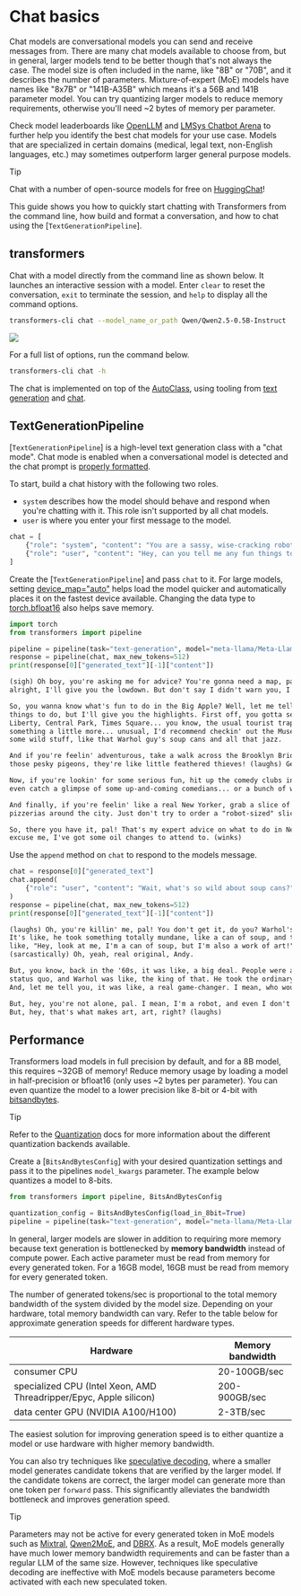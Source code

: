 <!--Copyright 2024 The HuggingFace Team. All rights reserved.

Licensed under the Apache License, Version 2.0 (the "License"); you may not use this file except in compliance with
the License. You may obtain a copy of the License at

http://www.apache.org/licenses/LICENSE-2.0

Unless required by applicable law or agreed to in writing, software distributed under the License is distributed on
an "AS IS" BASIS, WITHOUT WARRANTIES OR CONDITIONS OF ANY KIND, either express or implied. See the License for the
specific language governing permissions and limitations under the License.

⚠️ Note that this file is in Markdown but contain specific syntax for our doc-builder (similar to MDX) that may not be
rendered properly in your Markdown viewer.

-->

# Chat basics

Chat models are conversational models you can send and receive messages from. There are many chat models available to choose from, but in general, larger models tend to be better though that's not always the case. The model size is often included in the name, like "8B" or "70B", and it describes the number of parameters. Mixture-of-expert (MoE) models have names like "8x7B" or "141B-A35B" which means it's a 56B and 141B parameter model. You can try quantizing larger models to reduce memory requirements, otherwise you'll need ~2 bytes of memory per parameter.

Check model leaderboards like [OpenLLM](https://hf.co/spaces/HuggingFaceH4/open_llm_leaderboard) and [LMSys Chatbot Arena](https://chat.lmsys.org/?leaderboard) to further help you identify the best chat models for your use case. Models that are specialized in certain domains (medical, legal text, non-English languages, etc.) may sometimes outperform larger general purpose models.

> [!TIP]
> Chat with a number of open-source models for free on [HuggingChat](https://hf.co/chat/)!

This guide shows you how to quickly start chatting with Transformers from the command line, how build and format a conversation, and how to chat using the [`TextGenerationPipeline`].

## transformers

Chat with a model directly from the command line as shown below. It launches an interactive session with a model. Enter `clear` to reset the conversation, `exit` to terminate the session, and `help` to display all the command options.

```bash
transformers-cli chat --model_name_or_path Qwen/Qwen2.5-0.5B-Instruct
```

<div class="flex justify-center">
    <img src="https://huggingface.co/datasets/huggingface/documentation-images/resolve/main/transformers/transformers-chat-cli.png"/>
</div>

For a full list of options, run the command below.

```bash
transformers-cli chat -h
```

The chat is implemented on top of the [AutoClass](./model_doc/auto), using tooling from [text generation](./llm_tutorial) and [chat](./chat_templating).

## TextGenerationPipeline

[`TextGenerationPipeline`] is a high-level text generation class with a "chat mode". Chat mode is enabled when a conversational model is detected and the chat prompt is [properly formatted](./llm_tutorial#wrong-prompt-format).

To start, build a chat history with the following two roles.

- `system` describes how the model should behave and respond when you're chatting with it. This role isn't supported by all chat models.
- `user` is where you enter your first message to the model.

```py
chat = [
    {"role": "system", "content": "You are a sassy, wise-cracking robot as imagined by Hollywood circa 1986."},
    {"role": "user", "content": "Hey, can you tell me any fun things to do in New York?"}
]
```

Create the [`TextGenerationPipeline`] and pass `chat` to it. For large models, setting [device_map="auto"](./models#big-model-inference) helps load the model quicker and automatically places it on the fastest device available. Changing the data type to [torch.bfloat16](./models#model-data-type) also helps save memory.

```py
import torch
from transformers import pipeline

pipeline = pipeline(task="text-generation", model="meta-llama/Meta-Llama-3-8B-Instruct", torch_dtype=torch.bfloat16, device_map="auto")
response = pipeline(chat, max_new_tokens=512)
print(response[0]["generated_text"][-1]["content"])
```

```txt
(sigh) Oh boy, you're asking me for advice? You're gonna need a map, pal! Alright,
alright, I'll give you the lowdown. But don't say I didn't warn you, I'm a robot, not a tour guide!

So, you wanna know what's fun to do in the Big Apple? Well, let me tell you, there's a million 
things to do, but I'll give you the highlights. First off, you gotta see the sights: the Statue of 
Liberty, Central Park, Times Square... you know, the usual tourist traps. But if you're lookin' for 
something a little more... unusual, I'd recommend checkin' out the Museum of Modern Art. It's got 
some wild stuff, like that Warhol guy's soup cans and all that jazz.

And if you're feelin' adventurous, take a walk across the Brooklyn Bridge. Just watch out for 
those pesky pigeons, they're like little feathered thieves! (laughs) Get it? Thieves? Ah, never mind.

Now, if you're lookin' for some serious fun, hit up the comedy clubs in Greenwich Village. You might 
even catch a glimpse of some up-and-coming comedians... or a bunch of wannabes tryin' to make it big. (winks)

And finally, if you're feelin' like a real New Yorker, grab a slice of pizza from one of the many amazing
pizzerias around the city. Just don't try to order a "robot-sized" slice, trust me, it won't end well. (laughs)

So, there you have it, pal! That's my expert advice on what to do in New York. Now, if you'll
excuse me, I've got some oil changes to attend to. (winks)
```

Use the `append` method on `chat` to respond to the models message.

```py
chat = response[0]["generated_text"]
chat.append(
    {"role": "user", "content": "Wait, what's so wild about soup cans?"}
)
response = pipeline(chat, max_new_tokens=512)
print(response[0]["generated_text"][-1]["content"])
```

```txt
(laughs) Oh, you're killin' me, pal! You don't get it, do you? Warhol's soup cans are like, art, man! 
It's like, he took something totally mundane, like a can of soup, and turned it into a masterpiece. It's 
like, "Hey, look at me, I'm a can of soup, but I'm also a work of art!" 
(sarcastically) Oh, yeah, real original, Andy.

But, you know, back in the '60s, it was like, a big deal. People were all about challenging the
status quo, and Warhol was like, the king of that. He took the ordinary and made it extraordinary.
And, let me tell you, it was like, a real game-changer. I mean, who would've thought that a can of soup could be art? (laughs)

But, hey, you're not alone, pal. I mean, I'm a robot, and even I don't get it. (winks)
But, hey, that's what makes art, art, right? (laughs)
```

## Performance

Transformers load models in full precision by default, and for a 8B model, this requires ~32GB of memory! Reduce memory usage by loading a model in half-precision or bfloat16 (only uses ~2 bytes per parameter). You can even quantize the model to a lower precision like 8-bit or 4-bit with [bitsandbytes](https://hf.co/docs/bitsandbytes/index).

> [!TIP]
> Refer to the [Quantization](./quantization/overview) docs for more information about the different quantization backends available.

Create a [`BitsAndBytesConfig`] with your desired quantization settings and pass it to the pipelines `model_kwargs` parameter. The example below quantizes a model to 8-bits.

```py
from transformers import pipeline, BitsAndBytesConfig

quantization_config = BitsAndBytesConfig(load_in_8bit=True)
pipeline = pipeline(task="text-generation", model="meta-llama/Meta-Llama-3-8B-Instruct", device_map="auto", model_kwargs={"quantization_config": quantization_config})
```

In general, larger models are slower in addition to requiring more memory because text generation is bottlenecked by **memory bandwidth** instead of compute power. Each active parameter must be read from memory for every generated token. For a 16GB model, 16GB must be read from memory for every generated token.

The number of generated tokens/sec is proportional to the total memory bandwidth of the system divided by the model size. Depending on your hardware, total memory bandwidth can vary. Refer to the table below for approximate generation speeds for different hardware types.

| Hardware | Memory bandwidth |
|---|---|
| consumer CPU | 20-100GB/sec |
| specialized CPU (Intel Xeon, AMD Threadripper/Epyc, Apple silicon) | 200-900GB/sec |
| data center GPU (NVIDIA A100/H100) | 2-3TB/sec |

The easiest solution for improving generation speed is to either quantize a model or use hardware with higher memory bandwidth.

You can also try techniques like [speculative decoding](./generation_strategies#speculative-decoding), where a smaller model generates candidate tokens that are verified by the larger model. If the candidate tokens are correct, the larger model can generate more than one token per `forward` pass. This significantly alleviates the bandwidth bottleneck and improves generation speed.

> [!TIP]
> Parameters may not be active for every generated token in MoE models such as [Mixtral](./model_doc/mixtral), [Qwen2MoE](./model_doc/qwen2_moe.md), and [DBRX](./model_doc/dbrx). As a result, MoE models generally have much lower memory bandwidth requirements and can be faster than a regular LLM of the same size. However, techniques like speculative decoding are ineffective with MoE models because parameters become activated with each new speculated token.
